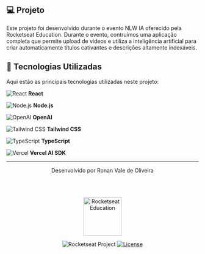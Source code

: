 

## 💻 Projeto

Este projeto foi desenvolvido durante o evento NLW IA oferecido pela Rocketseat Education. Durante o evento, contruímos uma aplicação completa que permite upload de videos e utiliza a inteligência artificial para criar automaticamente títulos cativantes e descrições altamente indexáveis.



## 📝 Tecnologias Utilizadas

Aqui estão as principais tecnologias utilizadas neste projeto:


![React](https://cdn.discordapp.com/emojis/1150468234663968828.webp?size=44&quality=lossless)
**React**

![Node.js](https://cdn.discordapp.com/emojis/1150468230150885436.webp?size=44&quality=lossless)
**Node.js** 

![OpenAI](https://cdn.discordapp.com/emojis/1150468226480869396.webp?size=44&quality=lossless)
**OpenAI**

![Tailwind CSS](https://cdn.discordapp.com/emojis/1150468224920592484.webp?size=44&quality=lossless)
**Tailwind CSS**

![TypeScript](https://cdn.discordapp.com/emojis/1150468223595192370.webp?size=44&quality=lossless)
**TypeScript**

![Vercel](https://cdn.discordapp.com/emojis/1150468220801781881.webp?size=44&quality=lossless)
**Vercel AI SDK**

---

<p align="center">
  Desenvolvido por Ronan Vale de Oliveira
</p>

<!--START_SECTION:footer-->

<br />
<br />

<p align="center">
  <img alt="Rocketseat Education" src="https://avatars.githubusercontent.com/u/69590972?s=200&v=4" width="100px" />
</p>

<p align="center">
  <img src="https://img.shields.io/static/v1?label=Rocketseat&message=Education&color=8257e5&labelColor=202024" alt="Rocketseat Project" />
  <a href="LICENSE"><img  src="https://img.shields.io/static/v1?label=License&message=MIT&color=8257e5&labelColor=202024" alt="License"></a>
</p>

<!--END_SECTION:footer-->